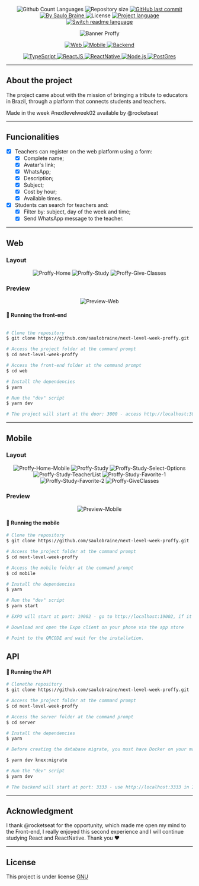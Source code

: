 <p align="center">
  <img src="https://img.shields.io/github/languages/count/saulobraine/next-level-week-proffy?color=%23118ee5&labelColor=%23454545&style=flat" alt="Github Count Languages" />
  <img src="https://img.shields.io/github/repo-size/saulobraine/next-level-week-proffy?olor=%23118ee5&labelColor=%23494949&style=flat" alt="Repository size" />
  <a href="https://github.com/saulobraine/next-level-week-proffy/commits/master" title="GitHub last commit">
    <img src="https://img.shields.io/github/last-commit/saulobraine/next-level-week-proffy?color=%23118ee5&labelColor=%23454545&style=flat" alt="GitHub last commit" /> 
  </a>
  <a href="https://www.linkedin.com/in/saulobraine/" title="By Saulo Braine">
    <img src="https://img.shields.io/badge/Made%20by-Saulo%20Braine-important?color=%23118ee5&labelColor=%23454545&style=flat" alt="By Saulo Braine" /> 
  </a>
  <img src="https://img.shields.io/badge/license-MIT-brightgreen?color=%23118ee5&labelColor=%23454545&style=flat" alt="License" />
  <a href="https://github.com/saulobraine/next-level-week-proffy/">
    <img src="https://img.shields.io/badge/Project%20Lang-Portuguese%20🇧🇷-informational?color=%23118ee5&labelColor=%23454545&style=flat" alt="Project language" />
  </a>   
  <a href="https://github.com/saulobraine/next-level-week-proffy/blob/master/READMEen.md" title="Switch readme language">
    <img src="https://img.shields.io/badge/English%20ReadMe-Yes-important?color=%23118ee5&labelColor=%23454545&style=flat" alt="Switch readme language" /> 
  </a>
</p>

<p align="center">
  <img src="https://user-images.githubusercontent.com/18134442/90575050-e6169000-e190-11ea-868b-01132cbfb245.png" alt="Banner Proffy" />
</p>

<p align="center">
  <a href="#web" title="Web">
    <img src="https://img.shields.io/badge/WEB-6842C2?logo=typescript&logoColor=47248F&label=Proffy&labelColor=6842C2&style=for-the-badge" alt="Web" />
  </a>
  <a href="#mobile" title="Mobile">
    <img src="https://img.shields.io/badge/MOBILE-494949?logo=react&logoColor=161616&label=Proffy&labelColor=494949&style=for-the-badge" alt="Mobile" />
  </a>
  <a href="#api" title="Backend">
    <img src="https://img.shields.io/badge/BACKEND-04D361?logo=Node.js&logoColor=03A14A&label=Proffy&labelColor=04D361&style=for-the-badge" alt="Backend" />
  </a>
</p>

<p align="center">
  <a href="https://www.typescriptlang.org/" title="TypeScript">
    <img src="https://img.shields.io/badge/TYPESCRIPT-%23118ee5?logo=typescript&logoColor=FFFFFF&labelColor=%23118ee5&style=for-the-badge" alt="TypeScript" />
  </a>
  <a href="https://reactjs.org/" title="ReactJS">
    <img src="https://img.shields.io/badge/Reactjs-%23118ee5?logo=react&logoColor=FFFFFF&labelColor=%23118ee5&style=for-the-badge" alt="ReactJS" />
  </a>
  <a href="https://reactnative.dev/" title="ReactNative">
    <img src="https://img.shields.io/badge/ReactNative-%23118ee5?logo=react&logoColor=FFFFFF&labelColor=%23118ee5&style=for-the-badge" alt="ReactNative" />
  </a>
    <a href="https://nodejs.org/en/docs/" title="Node.js">
    <img src="https://img.shields.io/badge/Node.js-%23118ee5?logo=Node.js&logoColor=FFFFFF&labelColor=%23118ee5&style=for-the-badge" alt="Node.js" />
  </a>
    <a href="https://www.postgresql.org/" title="PostGres">
    <img src="https://img.shields.io/badge/PostGres-%23118ee5?logo=PostGreSQL&logoColor=FFFFFF&labelColor=%23118ee5&style=for-the-badge" alt="PostGres" />
  </a>
</p>

---

## **About the project**

The project came about with the mission of bringing a tribute to educators in Brazil, through a platform that connects students and teachers.

Made in the week #nextlevelweek02 available by @rocketseat

---

## **Funcionalities**

- [x] Teachers can register on the web platform using a form:
  - [x] Complete name;
  - [x] Avatar's link;
  - [x] WhatsApp;
  - [x] Description;
  - [x] Subject;
  - [x] Cost by hour;
  - [x] Available times.

- [x] Students can search for teachers and:
  - [x] Filter by: subject, day of the week and time;
  - [x] Send WhatsApp message to the teacher.

---

## Web
### Layout
<p align="center">
  <img src="https://user-images.githubusercontent.com/18134442/90576556-f3357e00-e194-11ea-8f48-1eafc1f81890.png" alt="Proffy-Home" />
  <img src="https://user-images.githubusercontent.com/18134442/90576579-047e8a80-e195-11ea-8bf5-99a31e4fecb9.png" alt="Proffy-Study" />
  <img src="https://user-images.githubusercontent.com/18134442/90576583-07797b00-e195-11ea-82f8-a4ffa98fd0c0.png" alt="Proffy-Give-Classes" />
</p>

### Preview
<p align="center">
  <img src="https://user-images.githubusercontent.com/18134442/90576752-6f2fc600-e195-11ea-9602-686bcc5877ff.gif" alt="Preview-Web">
</p>

#### 🎲 Running the front-end

```bash

# Clone the repository
$ git clone https://github.com/saulobraine/next-level-week-proffy.git

# Access the project folder at the command prompt
$ cd next-level-week-proffy

# Access the front-end folder at the command prompt
$ cd web

# Install the dependencies
$ yarn

# Run the "dev" script
$ yarn dev

# The project will start at the door: 3000 - access http://localhost:3000 

```

---

## Mobile

### Layout

<p align="center">
  <img src="https://user-images.githubusercontent.com/18134442/90579203-adc87f00-e19b-11ea-8e2d-90a762141f3c.png" alt="Proffy-Home-Mobile" />
  <img src="https://user-images.githubusercontent.com/18134442/90579205-b02ad900-e19b-11ea-80bd-51580287b752.png" alt="Proffy-Study" />
  <img src="https://user-images.githubusercontent.com/18134442/90579216-ba4cd780-e19b-11ea-9522-386ade776751.png" alt="Proffy-Study-Select-Options" />
  <img src="https://user-images.githubusercontent.com/18134442/90579230-c8025d00-e19b-11ea-8a84-06bf344b3c05.png" alt="Proffy-Study-TeacherList" />
  <img src="https://user-images.githubusercontent.com/18134442/90579259-d9e40000-e19b-11ea-9942-c1ed96020c15.png" alt="Proffy-Study-Favorite-1" />
  <img src="https://user-images.githubusercontent.com/18134442/90579263-dbadc380-e19b-11ea-8fd4-dde8a0d57cbd.png" alt="Proffy-Study-Favorite-2" />
  <img src="https://user-images.githubusercontent.com/18134442/90579266-de101d80-e19b-11ea-8472-98f974edc76e.png" alt="Proffy-GiveClasses" />
</p>

### Preview
<p align="center">
  <img src="https://user-images.githubusercontent.com/18134442/90579419-524ac100-e19c-11ea-87cf-b94d9ecf09a1.gif" alt="Preview-Mobile">
</p>


#### 🎲 Running the mobile

```bash
# Clone the repository
$ git clone https://github.com/saulobraine/next-level-week-proffy.git

# Access the project folder at the command prompt
$ cd next-level-week-proffy

# Access the mobile folder at the command prompt
$ cd mobile

# Install the dependencies
$ yarn

# Run the "dev" script
$ yarn start

# EXPO will start at port: 19002 - go to http://localhost:19002, if it doesn't open automatically

# Download and open the Expo client on your phone via the app store

# Point to the QRCODE and wait for the installation.
```

## API

#### 🎲 Running the API

```bash
# Clonethe repository
$ git clone https://github.com/saulobraine/next-level-week-proffy.git

# Access the project folder at the command prompt
$ cd next-level-week-proffy

# Access the server folder at the command prompt
$ cd server

# Install the dependencies
$ yarn

# Before creating the database migrate, you must have Docker on your machine with a PostGres instance, using the .env.example file (after filling only .env) configure with the credentials, after that run:

$ yarn dev knex:migrate

# Run the "dev" script
$ yarn dev

# The backend will start at port: 3333 - use http://localhost:3333 in INSOMINIA, inside the SERVER folder there is a JSON file with the route settings for INSOMNIA. The API is necessary for the correct functioning of the application.
```

---

## Acknowledgment

I thank @rocketseat for the opportunity, which made me open my mind to the Front-end, I really enjoyed this second experience and I will continue studying React and ReactNative. Thank you ♥

---

## License
This project is under license <a href="https://github.com/saulobraine/next-level-week-proffy/blob/master/LICENSE" alt="License">GNU</a>